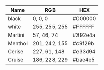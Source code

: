 | Name    | RGB           | HEX     |
| ------- | ------------- | ------- |
| black   | 0, 0, 0       | #000000 |
| white   | 255, 255, 255 | #FFFFFF |
| Martini | 57, 46, 74    | #392e4a |
| Menthol | 201, 242, 155 | #c9f29b |
| Cerise  | 227, 61, 148  | #e33d94 |
| Cruise  | 186, 228, 229 | #bae4e5 |
